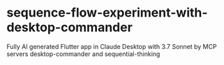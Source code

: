 # sequence-flow-experiment-with-desktop-commander
Fully AI generated Flutter app in Claude Desktop with 3.7 Sonnet by MCP servers desktop-commander and sequential-thinking
